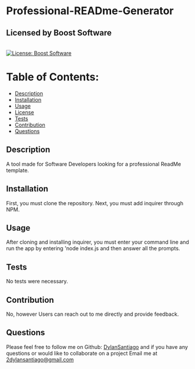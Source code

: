 # Professional-READme-Generator

  ## Licensed by Boost Software
  <br/>[![License: Boost Software](https://img.shields.io/badge/License-Boost-green.svg)](https://opensource.org/licenses/BSL-1.0)

# Table of Contents:
* [Description](#description)
* [Installation](#installation)
* [Usage](#usage)
* [License](#license)
* [Tests](#tests)
* [Contribution](#contribution)
* [Questions](#questions)

## Description
A tool made for Software Developers looking for a professional ReadMe template.

## Installation
First, you must clone the repository. Next, you must add inquirer through NPM.

## Usage
After cloning and installing inquirer, you must enter your command line and run the app by entering 'node index.js and then answer all the prompts.

## Tests
No tests were necessary.

## Contribution
No, however Users can reach out to me directly and provide feedback.  

## Questions
Please feel free to follow me on Github: [DylanSantiago](https://github.com/DylanSantiago) and if you have any questions or would like to collaborate on a project Email me at 2dylansantiago@gmail.com
